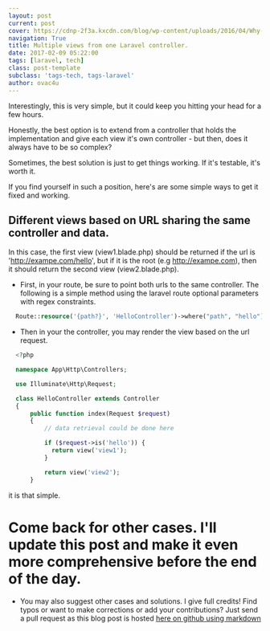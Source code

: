 ```yaml
---
layout: post
current: post
cover: https://cdnp-2f3a.kxcdn.com/blog/wp-content/uploads/2016/04/Why-Laravel.jpg
navigation: True
title: Multiple views from one Laravel controller.
date: 2017-02-09 05:22:00
tags: [laravel, tech]
class: post-template
subclass: 'tags-tech, tags-laravel'
author: ovac4u
---
```


<!-- # Multiple views from one Laravel controller -->

Interestingly, this is very simple, but it could keep you hitting your head for a few hours.

Honestly, the best option is to extend from a controller that holds the implementation and give each view it's own controller - but then, does it always have to be so complex?

Sometimes, the best solution is just to get things working. If it's testable, it's worth it.

If you find yourself in such a position, here's are some simple ways to get it fixed and working.


## Different views based on URL sharing the same controller and data.

In this case, the first view (view1.blade.php) should be returned if the url is 'http://exampe.com/hello', but if it is the root (e.g http://exampe.com), then it should return the second view (view2.blade.php).

* First, in your route, be sure to point both urls to the same controller. The following is a simple method using the laravel route optional parameters with regex constraints.

```php
  Route::resource('{path?}', 'HelloController')->where("path", "hello");
```

* Then in your the controller, you may render the view based on the url request.
```php
  <?php

  namespace App\Http\Controllers;

  use Illuminate\Http\Request;

  class HelloController extends Controller
  {
      public function index(Request $request)
      {
          // data retrieval could be done here

          if ($request->is('hello')) {
            return view('view1');
          }

          return view('view2');
      }
```

it is that simple.

# Come back for other cases. I'll update this post and make it even more comprehensive before the end of the day.


* You may also suggest other cases and solutions. I give full credits! Find typos or want to make corrections or add your contributions? Just send a pull request as this blog post is hosted [here on github using markdown](https://github.com/ovac/blogs/blob/master/_posts/2018-02-09-multiple-views-from-one-laravel-controller.md)
